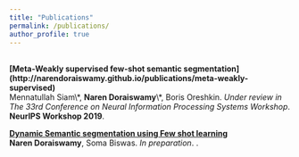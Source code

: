 ```yaml
---
title: "Publications"
permalink: /publications/
author_profile: true
---
```

<br>
<b>[Meta-Weakly supervised few-shot semantic segmentation](http://narendoraiswamy.github.io/publications/meta-weakly-supervised)</b> <br> 
Mennatullah Siam\*, <b>Naren Doraiswamy</b>\*, Boris Oreshkin.
<i>Under review in The 33rd Conference on Neural Information Processing Systems Workshop</i>. <b> NeurIPS Workshop 2019</b>.

<b>[Dynamic Semantic segmentation using Few shot learning](http://narendoraiswamy.github.io/publications/dynamic_incremental_few_shot_learning)</b> <br> 
<b>Naren Doraiswamy</b>, Soma Biswas.
<i>In preparation</i>. <b></b>.
